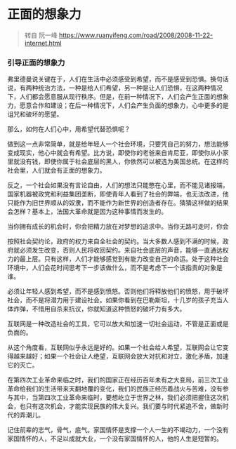 # 正面的想象力

> 转自 阮一峰 https://www.ruanyifeng.com/road/2008/2008-11-22-internet.html

### 引导正面的想象力

弗里德曼说关键在于，人们在生活中必须感受到希望，而不是感受到恐惧。换句话说，有两种统治方法，一种是给人们希望，另一种是让人们恐惧，在这两种情况下，人们都会愿意服从现行秩序。但是，在前一种情况下，人们会产生正面的想象力，愿意合作和建设；在后一种情况下，人们会产生负面的想象力，心中更多的是诅咒和破坏的愿望。

那么，如何在人们心中，用希望代替恐惧呢？

做到这一点非常简单，就是给年轻人一个社会环境，只要凭自己的努力，想法能够变成现实，他心中就会有希望。比方说，即使你的老爸来自肯尼亚，即使你从小家里就没有钱，即使你属于社会底层的黑人，你依然可以被选为美国总统。在这样的社会里，人们就会有正面的想象力。

反之，一个社会如果没有言论自由，人们的想法只能憋在心里，而不能见诸报端，国家机器被政党和利益集团垄断，即使青年人看到了社会的弊端，也无法改进，他只能作为旧世界顺从的奴隶，而不能作为新世界的创造者存在。猜猜这样做的结果会怎样？基本上，法国大革命就是因为这种事情而发生的。

<pre>当你拥有成长的机会时，你会把精力放在对梦想的追求中。当你无路可走时，你会把精力放在愤怒上。</pre>

按照社会契约论，政府的权力来自全社会的契约。当大多数人感到不满的时候，政府就必须发生改变，否则人民将收回契约。来自社会底层的声音，能够一直通达权力的最上层。只有这样，人们才能够感觉到有能力改变自己的命运。处于这种社会环境中，人们会花时间思考下一步该做什么，而不是考虑下一个该指责的对象是谁。

必须让年轻人感到希望，而不是感到愤怒。否则他们将释放他们的愤怒，用于破坏社会，而不是将潜力用于建设社会。如果你看到在巴勒斯坦，十几岁的孩子充当人体炸弹，不惜用自杀来抗议，你就知道这种愤怒的破坏力有多大。

互联网是一种改造社会的工具，它可以放大和加速一切社会运动，不管是正面或是负面的。

从这个角度看，互联网似乎永远是好的。如果一个社会给人希望，互联网会让它变得越来越好；如果一个社会让人绝望，互联网会放大对抗和对立，激化矛盾，加速它的灭亡。

在第四次工业革命来临之时，我们的国家正在经历百年未有之大变局，前三次工业革命给我们的生活带来天翻地覆的变化，我们的民族正经历着战火与苦难，没有参与其中，当第四次工业革命来临时，要想屹立于世界之林，我们必须把握住这次机会，也只有这次机会，才能实现民族的伟大复兴。我们要与时代紧追不舍，做新时代的弄潮儿。

记住前辈的志气，骨气，底气。家国情怀是支撑一个人一生的不竭动力，一个没有家国情怀的人，不足以成就大业，一个没有家国情怀的人，他的人生是短暂的。